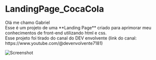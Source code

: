 # LandingPage_CocaCola

<p>
Olá me chamo Gabriel <br />
Esse é um projeto de uma **Landing Page** criado para aprimorar meu conhecimentos de front-end utilizando html e css.<br />
Esse projeto foi tirado do canal do DEV envolvente (link do canal: https://www.youtube.com/@devenvolvente7181)<br />
</p>

<img src="LandingPage_CocaCola/Screenshot .png" alt="Screenshot" />
